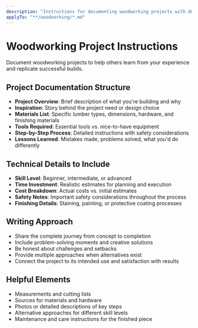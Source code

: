 ```yaml
---
description: "Instructions for documenting woodworking projects with detailed guidance and lessons learned"
applyTo: "**/woodworking/*.md"
---
```


# Woodworking Project Instructions

Document woodworking projects to help others learn from your experience and replicate successful builds.

## Project Documentation Structure
- **Project Overview**: Brief description of what you're building and why
- **Inspiration**: Story behind the project need or design choice
- **Materials List**: Specific lumber types, dimensions, hardware, and finishing materials
- **Tools Required**: Essential tools vs. nice-to-have equipment
- **Step-by-Step Process**: Detailed instructions with safety considerations
- **Lessons Learned**: Mistakes made, problems solved, what you'd do differently

## Technical Details to Include
- **Skill Level**: Beginner, intermediate, or advanced
- **Time Investment**: Realistic estimates for planning and execution
- **Cost Breakdown**: Actual costs vs. initial estimates
- **Safety Notes**: Important safety considerations throughout the process
- **Finishing Details**: Staining, painting, or protective coating processes

## Writing Approach
- Share the complete journey from concept to completion
- Include problem-solving moments and creative solutions
- Be honest about challenges and setbacks
- Provide multiple approaches when alternatives exist
- Connect the project to its intended use and satisfaction with results

## Helpful Elements
- Measurements and cutting lists
- Sources for materials and hardware
- Photos or detailed descriptions of key steps
- Alternative approaches for different skill levels
- Maintenance and care instructions for the finished piece
